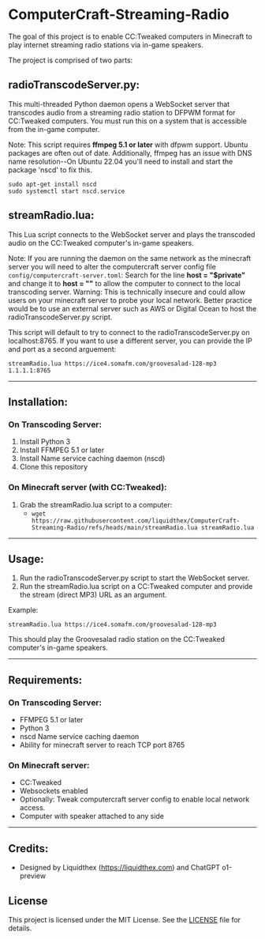 # ComputerCraft-Streaming-Radio

The goal of this project is to enable CC:Tweaked computers in Minecraft to play internet streaming radio stations via in-game speakers.

The project is comprised of two parts:

## **radioTranscodeServer.py**:

This multi-threaded Python daemon opens a WebSocket server that transcodes audio from a streaming radio station to DFPWM format for CC:Tweaked computers.
You must run this on a system that is accessible from the in-game computer.

Note: This script requires **ffmpeg 5.1 or later** with dfpwm support. Ubuntu packages are often out of date.
Additionally, ffmpeg has an issue with DNS name resolution--On Ubuntu 22.04 you'll need to install and start the package 'nscd' to fix this.
```
sudo apt-get install nscd
sudo systemctl start nscd.service
```

## **streamRadio.lua**:

This Lua script connects to the WebSocket server and plays the transcoded audio on the CC:Tweaked computer's in-game speakers.

Note: If you are running the daemon on the same network as the minecraft server you will need to alter the computercraft server config file `config/computercraft-server.toml`:
Search for the line **host = "$private"** and change it to **host = ""** to allow the computer to connect to the local transcoding server.
Warning: This is technically insecure and could allow users on your minecraft server to probe your local network. Better practice would be to use an external server such as AWS or Digital Ocean to host the radioTranscodeServer.py script.

This script will default to try to connect to the radioTranscodeServer.py on localhost:8765. If you want to use a different server, you can provide the IP and port as a second arguement:
```
streamRadio.lua https://ice4.somafm.com/groovesalad-128-mp3 1.1.1.1:8765
```

---

## Installation:

### On Transcoding Server:
1. Install Python 3
2. Install FFMPEG 5.1 or later
3. Install Name service caching daemon (nscd)
4. Clone this repository

### On Minecraft server (with CC:Tweaked):
1. Grab the streamRadio.lua script to a computer:
    - ```wget https://raw.githubusercontent.com/liquidthex/ComputerCraft-Streaming-Radio/refs/heads/main/streamRadio.lua streamRadio.lua```

---

## Usage:

1. Run the radioTranscodeServer.py script to start the WebSocket server.
2. Run the streamRadio.lua script on a CC:Tweaked computer and provide the stream (direct MP3) URL as an argument.

Example:
```
streamRadio.lua https://ice4.somafm.com/groovesalad-128-mp3
```

This should play the Groovesalad radio station on the CC:Tweaked computer's in-game speakers.

---

## Requirements:

### On Transcoding Server:
- FFMPEG 5.1 or later
- Python 3
- nscd Name service caching daemon
- Ability for minecraft server to reach TCP port 8765
### On Minecraft server:
- CC:Tweaked
- Websockets enabled
- Optionally: Tweak computercraft server config to enable local network access.
- Computer with speaker attached to any side

---

## Credits:
- Designed by Liquidthex (https://liquidthex.com) and ChatGPT o1-preview

## License

This project is licensed under the MIT License. See the [LICENSE](./LICENSE) file for details.
